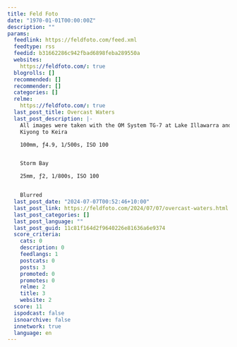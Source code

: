 ```yaml
---
title: Feld Foto
date: "1970-01-01T00:00:00Z"
description: ""
params:
  feedlink: https://feldfoto.com/feed.xml
  feedtype: rss
  feedid: b31662286c942fbad6898feba289550a
  websites:
    https://feldfoto.com/: true
  blogrolls: []
  recommended: []
  recommender: []
  categories: []
  relme:
    https://feldfoto.com/: true
  last_post_title: Overcast Waters
  last_post_description: |-
    All images were taken with the OM System TG-7 at Lake Illawarra and in Kiama on 6 July 2024.
    Kiyong to Keira

    100mm, ƒ4.9, 1/500s, ISO 100


    Storm Bay

    25mm, ƒ2, 1/800s, ISO 100


    Blurred
  last_post_date: "2024-07-07T00:52:46+10:00"
  last_post_link: https://feldfoto.com/2024/07/07/overcast-waters.html
  last_post_categories: []
  last_post_language: ""
  last_post_guid: 11c81f164d2f9640226e81636a6e9374
  score_criteria:
    cats: 0
    description: 0
    feedlangs: 1
    postcats: 0
    posts: 3
    promoted: 0
    promotes: 0
    relme: 2
    title: 3
    website: 2
  score: 11
  ispodcast: false
  isnoarchive: false
  innetwork: true
  language: en
---
```


